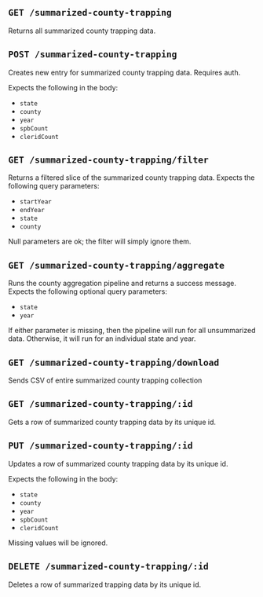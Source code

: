 ## `GET /summarized-county-trapping`

Returns all summarized county trapping data.

## `POST /summarized-county-trapping`

Creates new entry for summarized county trapping data. Requires auth.

Expects the following in the body:

- `state`
- `county`
- `year`
- `spbCount`
- `cleridCount`

## `GET /summarized-county-trapping/filter`

Returns a filtered slice of the summarized county trapping data. Expects the following query parameters:

- `startYear`
- `endYear`
- `state`
- `county`

Null parameters are ok; the filter will simply ignore them.

## `GET /summarized-county-trapping/aggregate`

Runs the county aggregation pipeline and returns a success message. Expects the following optional query parameters:

- `state`
- `year`

If either parameter is missing, then the pipeline will run for all unsummarized data. Otherwise, it will run for an individual state and year.

## `GET /summarized-county-trapping/download`

Sends CSV of entire summarized county trapping collection

## `GET /summarized-county-trapping/:id`

Gets a row of summarized county trapping data by its unique id.

## `PUT /summarized-county-trapping/:id`

Updates a row of summarized county trapping data by its unique id.

Expects the following in the body:

- `state`
- `county`
- `year`
- `spbCount`
- `cleridCount`

Missing values will be ignored.

## `DELETE /summarized-county-trapping/:id`

Deletes a row of summarized trapping data by its unique id.
